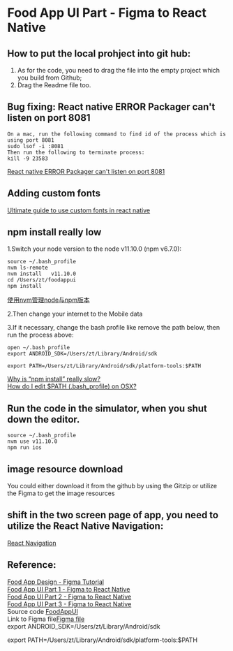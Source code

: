 # Food App UI Part  - Figma to React Native
## How to put the local prohject into git hub:
1. As for the code, you need to drag the file into the empty project which you build from Github; 
2. Drag the Readme file too.  

## Bug fixing: React native ERROR Packager can't listen on port 8081
```
On a mac, run the following command to find id of the process which is using port 8081
sudo lsof -i :8081
Then run the following to terminate process:
kill -9 23583
```
[React native ERROR Packager can't listen on port 8081](https://stackoverflow.com/questions/43425754/react-native-error-packager-cant-listen-on-port-8081)   

## Adding custom fonts 
[Ultimate guide to use custom fonts in react native](https://medium.com/@mehrankhandev/ultimate-guide-to-use-custom-fonts-in-react-native-77fcdf859cf4)   
 
## npm install really low
1.Switch your node version to the  node v11.10.0 (npm v6.7.0):
```
source ~/.bash_profile 
nvm ls-remote 
nvm install   v11.10.0 
cd /Users/zt/foodappui 
npm install
```
[使用nvm管理node与npm版本](https://juejin.im/post/6844903861157642247)  

2.Then change your internet to the Mobile data  

3.If it necessary, change the bash profile like remove the path below, then run the process above: 
```
open ~/.bash_profile
export ANDROID_SDK=/Users/zt/Library/Android/sdk

export PATH=/Users/zt/Library/Android/sdk/platform-tools:$PATH
```
[Why is “npm install” really slow?](https://stackoverflow.com/questions/41524903/why-is-npm-install-really-slow)  
[How do I edit $PATH (.bash_profile) on OSX?](https://stackoverflow.com/questions/30461201/how-do-i-edit-path-bash-profile-on-osx)  

## Run the code in the simulator, when you shut down the editor.
```
source ~/.bash_profile  
nvm use v11.10.0
npm run ios 
```
## image resource download
You could either download it from the github by using the Gitzip or utilize the Figma to get the image resources

## shift in the two screen page of app, you need to utilize the React Native Navigation:
[React Navigation](https://reactnavigation.org/docs/getting-started)   


## Reference:  
[Food App Design - Figma Tutorial](https://www.youtube.com/watch?v=jA-R8bJRZPg&ab_channel=MadeWithMatt)  
[Food App UI Part 1 - Figma to React Native](https://www.youtube.com/watch?v=7_nsd_iNDtY&ab_channel=MadeWithMatt)  
[Food App UI Part 2 - Figma to React Native](https://www.youtube.com/watch?v=GPu1ax1Fga0&ab_channel=MadeWithMatt)  
[Food App UI Part 3 - Figma to React Native](https://www.youtube.com/watch?v=Z7UjnkbbIqk)  
Source code [FoodAppUI](https://github.com/mattfrances/FoodAppUI)  
Link to Figma file[Figma file ](https://www.figma.com/file/gfIboy4J44lvD9CoDr62rH/Food-App?node-id=0%3A1)   
export ANDROID_SDK=/Users/zt/Library/Android/sdk

export PATH=/Users/zt/Library/Android/sdk/platform-tools:$PATH